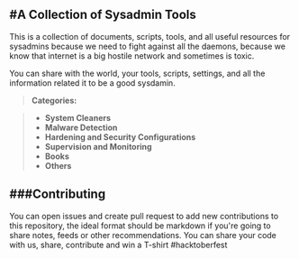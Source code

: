 #A Collection of Sysadmin Tools
-----------

This is a collection of documents, scripts, tools, and all useful resources for sysadmins because we need to fight against all the daemons, because we know that internet is a big hostile network and sometimes is toxic.

You can share with the world, your tools, scripts, settings, and all the information related it to be a good sysdamin. 

> **Categories:**

> - **System Cleaners** 
> - **Malware Detection** 
> - **Hardening and Security Configurations** 
> - **Supervision and Monitoring** 
> - **Books** 
> - **Others** 
 
###Contributing
--
You can open issues and create pull request to add new contributions to this repository, the ideal format should be markdown if you're 
going to share notes, feeds or other recommendations. You can share your code with us, share, contribute and win a T-shirt #hacktoberfest
